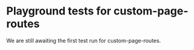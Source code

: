 # Playground tests for custom-page-routes
We are still awaiting the first test run for custom-page-routes.
